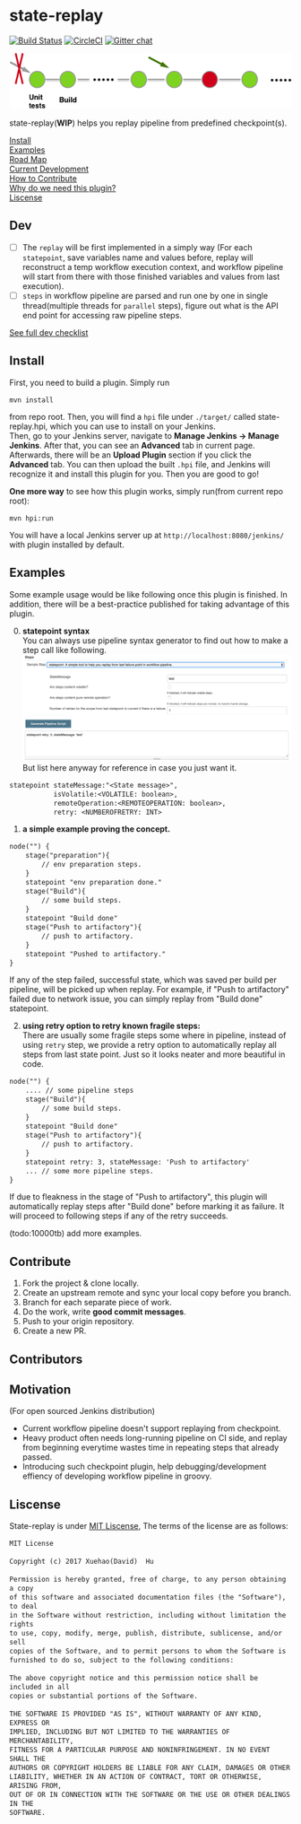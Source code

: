 # state-replay

[![Build Status](https://travis-ci.org/10000TB/state-replay.svg?branch=master)](https://travis-ci.org/10000TB/state-replay) [![CircleCI](https://circleci.com/gh/10000TB/state-replay/tree/master.svg?style=svg)](https://circleci.com/gh/10000TB/state-replay/tree/master) [![Gitter chat](https://badges.gitter.im/state-replay/gitter.png)](https://gitter.im/state-replay/gitter)
  
  
  
![statereplay illustration](https://github.com/10000TB/state-replay/blob/master/src/main/resources/imgs/State-replay.png?raw=true)  
  
  
  
  

state-replay(<strong>WIP</strong>) helps you replay pipeline from predefined checkpoint(s).
  
  
  
[Install](#install)  
[Examples](#examples)  
[Road Map](#road-map)  
[Current Development](#dev)  
[How to Contribute](#contribute)  
[Why do we need this plugin?](#motivation)  
[Liscense](#liscense)  

## Dev
- [ ] The `replay` will be first implemented in a simply way (For each `statepoint`, save variables name and values before, replay will reconstruct a temp workflow execution context, and workflow pipeline will start from there with those finished variables and values from last execution).
- [ ] `steps` in workflow pipeline are parsed and run one by one in single thread(multiple threads for `parallel` steps), figure out what is the API end point for accessing raw pipeline steps.  

[See full dev checklist](https://github.com/10000TB/state-replay/blob/master/DEV.md)

## Install

First, you need to build a plugin. Simply run 
```
mvn install
``` 
from repo root. Then, you will find a `hpi` file under `./target/` called state-replay.hpi, which you can use to install on your Jenkins.  
Then, go to your Jenkins server, navigate to **Manage Jenkins -> Manage Jenkins**. After that, you can see an **Advanced** tab in current page. Afterwards, there will be an **Upload Plugin** section if you click the **Advanced** tab. You can then upload the built `.hpi` file, and Jenkins will recognize it and install this plugin for you. Then you are good to go!

**One more way** to see how this plugin works, simply run(from current repo root):
```
mvn hpi:run
```
You will have a local Jenkins server up at `http://localhost:8080/jenkins/` with plugin installed by default.

## Examples
Some example usage would be like following once this plugin is finished. In addition, there will be a best-practice published for taking advantage of this plugin.  

0.  **statepoint syntax**  
You can always use pipeline syntax generator to find out how to make a step call like following. 
![syntaxx generator](https://github.com/10000TB/state-replay/blob/master/src/main/resources/imgs/syntax_generate.png)
But list here anyway for reference in case you just want it.  
```
statepoint stateMessage:"<State message>",
           isVolatile:<VOLATILE: boolean>,
           remoteOperation:<REMOTEOPERATION: boolean>,
           retry: <NUMBEROFRETRY: INT>
```

1.  **a simple example proving the concept.**
```
node("") {
    stage("preparation"){
        // env preparation steps.
    }
    statepoint "env preparation done."
    stage("Build"){
        // some build steps.
    }
    statepoint "Build done"
    stage("Push to artifactory"){
        // push to artifactory.
    }
    statepoint "Pushed to artifactory."
}
```
If any of the step failed, successful state, which was saved per build per pipeline, will be picked up when replay. For example, if "Push to artifactory" failed due to network issue, you can simply replay from "Build done" statepoint.  
  
2.  **using retry option to retry known fragile steps:**  
There are usually some fragile steps some where in pipeline, instead of using `retry` step, we provide a retry option to automatically replay all steps from last state point. Just so it looks neater and more beautiful in code.
```
node("") {
    .... // some pipeline steps
    stage("Build"){
        // some build steps.
    }
    statepoint "Build done"
    stage("Push to artifactory"){
        // push to artifactory.
    }
    statepoint retry: 3, stateMessage: 'Push to artifactory'
    ... // some more pipeline steps.
}
```
If due to fleakness in the stage of "Push to artifactory", this plugin will automatically replay steps after "Build done" before marking it as failure. It will proceed to following steps if any of the retry succeeds.

(todo:10000tb) add more examples.

## Contribute

1. Fork the project & clone locally.
2. Create an upstream remote and sync your local copy before you branch.
3. Branch for each separate piece of work.
4. Do the work, write <Strong>good commit messages</Strong>.
5. Push to your origin repository.
6. Create a new PR.

## Contributors


## Motivation
(For open sourced Jenkins distribution)
* Current workflow pipeline doesn't support replaying from checkpoint. 
* Heavy product often needs long-running pipeline on CI side, and replay from beginning everytime wastes time in repeating steps that already passed.
* Introducing such checkpoint plugin, help debugging/development effiency of developing workflow pipeline in groovy.

## Liscense

State-replay is under [MIT Liscense](https://github.com/10000TB/state-replay/blob/master/LICENSE), The terms of the license are as follows:

```
MIT License

Copyright (c) 2017 Xuehao(David)  Hu

Permission is hereby granted, free of charge, to any person obtaining a copy
of this software and associated documentation files (the "Software"), to deal
in the Software without restriction, including without limitation the rights
to use, copy, modify, merge, publish, distribute, sublicense, and/or sell
copies of the Software, and to permit persons to whom the Software is
furnished to do so, subject to the following conditions:

The above copyright notice and this permission notice shall be included in all
copies or substantial portions of the Software.

THE SOFTWARE IS PROVIDED "AS IS", WITHOUT WARRANTY OF ANY KIND, EXPRESS OR
IMPLIED, INCLUDING BUT NOT LIMITED TO THE WARRANTIES OF MERCHANTABILITY,
FITNESS FOR A PARTICULAR PURPOSE AND NONINFRINGEMENT. IN NO EVENT SHALL THE
AUTHORS OR COPYRIGHT HOLDERS BE LIABLE FOR ANY CLAIM, DAMAGES OR OTHER
LIABILITY, WHETHER IN AN ACTION OF CONTRACT, TORT OR OTHERWISE, ARISING FROM,
OUT OF OR IN CONNECTION WITH THE SOFTWARE OR THE USE OR OTHER DEALINGS IN THE
SOFTWARE.
```
